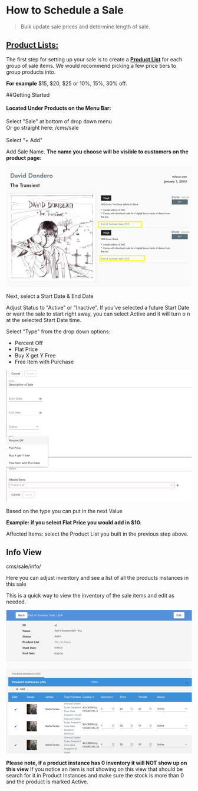 # How to Schedule a Sale
> Bulk update sale prices and determine length of sale. 

## [Product Lists:](product_lists.md)
The first step for setting up your sale is to create a [**Product List**](product_lists.md) for each group of sale items. We would recommend picking a few price tiers to group products into.

**For example** $15, $20, $25 or 10%, 15%, 30% off. 

##Getting Started
#### Located Under Products on the Menu Bar: <br />
Select "Sale" at bottom of drop down menu <br />
Or go straight here:  /cms/sale<br />
<br />
Select "+ Add" <br />

Add Sale Name. **The name you choose will be visible to customers on the product page:**

![](views/sale_3.png)


Next, select a Start Date & End Date

Adjust Status to "Active" or "Inactive". If you've selected a future Start Date or want the sale to start right away, you can select Active and it will turn o n at the selected Start Date time.  

Select "Type" from the drop down options: 

- Percent Off
- Flat Price 
- Buy X get Y Free 
- Free Item with Purchase

![](views/sale_1.png)

Based on the type you can put in the next Value

**Example: if you select Flat Price you would add in $10.**

Affected Items: 
select the Product List you built in the previous step above. 

## Info View
cms/sale/info/

Here you can adjust inventory and see a list of all the products instances in this sale 

This is a quick way to view the inventory of the sale items and edit as needed. 

![](views/sale_2.png)

**Please note, if a product instance has 0 inventory it will NOT show up on this view** 
If you notice an item is not showing on this view that should be search for it in Product Instances and make sure the stock is more than 0 and the product is marked Active. 
